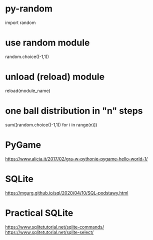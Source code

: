 # py-random
 import random
# use random module 
 random.choice((-1,1)) 
# unload (reload) module
 reload(module_name)
# one ball distribution in "n" steps
 sum([random.choice((-1,1)) for i in range(n)])
# PyGame
 https://www.alicja.it/2017/02/gra-w-pythonie-pygame-hello-world-1/
# SQLite
  https://mgurg.github.io/sql/2020/04/10/SQL-podstawy.html
# Practical SQLite
  https://www.sqlitetutorial.net/sqlite-commands/
  https://www.sqlitetutorial.net/sqlite-select/
